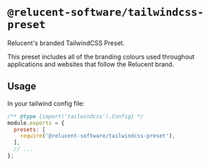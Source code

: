 # `@relucent-software/tailwindcss-preset`

Relucent's branded TailwindCSS Preset.

This preset includes all of the branding colours used throughout applications
and websites that follow the Relucent brand.

## Usage

In your tailwind config file:

```js
/** @type {import('tailwindcss').Config} */
module.exports = {
  presets: [
    require('@relucent-software/tailwindcss-preset'),
  ],
  // ...
};
```
